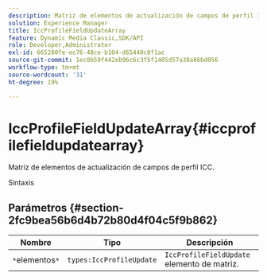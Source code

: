 ```yaml
---
description: Matriz de elementos de actualización de campos de perfil ICC.
solution: Experience Manager
title: IccProfileFieldUpdateArray
feature: Dynamic Media Classic,SDK/API
role: Developer,Administrator
exl-id: 665280fe-ec76-48ce-b104-d65440c0f1ac
source-git-commit: 1ec8b59f442eb96c6c3f5f1405d57a38a86bd056
workflow-type: tm+mt
source-wordcount: '31'
ht-degree: 19%

---
```


# IccProfileFieldUpdateArray{#iccprofilefieldupdatearray}

Matriz de elementos de actualización de campos de perfil ICC.

Sintaxis

## Parámetros {#section-2fc9bea56b6d4b72b80d4f04c5f9b862}

| Nombre | Tipo | Descripción |
|---|---|---|
| `*`elementos`*` | `types:IccProfileUpdate` | `IccProfileFieldUpdate` elemento de matriz. |
